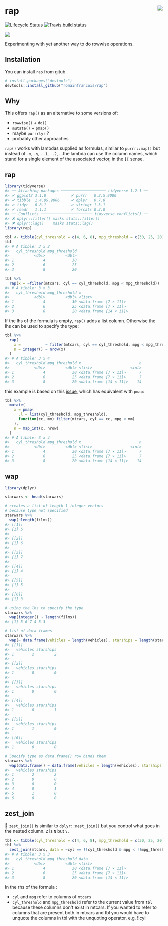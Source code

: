 
<!-- README.md is generated from README.Rmd. Please edit that file -->
rap <img src="man/figures/logo.png" align="right" />
====================================================

[![Lifecycle Status](https://img.shields.io/badge/lifecycle-experimental-blue.svg)](https://www.tidyverse.org/lifecycle/) [![Travis build status](https://travis-ci.org/romainfrancois/rap.svg?branch=master)](https://travis-ci.org/romainfrancois/rap)

![](https://media.giphy.com/media/l41Yy7rv1mVZNQCT6/giphy.gif)

Experimenting with yet another way to do rowwise operations.

Installation
------------

You can install `rap` from gitub

``` r
# install.packages("devtools")
devtools::install_github("romainfrancois/rap")
```

Why
---

This offers `rap()` as an alternative to some versions of:

-   `rowwise()` + `do()`
-   `mutate()` + `pmap()`
-   maybe `purrrlyr` ?
-   probably other approaches

`rap()` works with lambdas supplied as formulas, similar to `purrr::map()` but instead of `.x`, `.y`, `..1`, `..2`, ...the lambda can use the column names, which stand for a single element of the associated vector, in the `[[` sense.

rap
---

``` r
library(tidyverse)
#> ── Attaching packages ──────────────────── tidyverse 1.2.1 ──
#> ✔ ggplot2 3.1.0           ✔ purrr   0.2.5.9000 
#> ✔ tibble  1.4.99.9006     ✔ dplyr   0.7.8      
#> ✔ tidyr   0.8.1           ✔ stringr 1.3.1      
#> ✔ readr   1.1.1           ✔ forcats 0.3.0
#> ── Conflicts ─────────────────────── tidyverse_conflicts() ──
#> ✖ dplyr::filter() masks stats::filter()
#> ✖ dplyr::lag()    masks stats::lag()
library(rap)

tbl <- tibble(cyl_threshold = c(4, 6, 8), mpg_threshold = c(30, 25, 20)) 
tbl
#> # A tibble: 3 x 2
#>   cyl_threshold mpg_threshold
#>           <dbl>         <dbl>
#> 1             4            30
#> 2             6            25
#> 3             8            20

tbl %>% 
  rap(x = ~filter(mtcars, cyl == cyl_threshold, mpg < mpg_threshold))
#> # A tibble: 3 x 3
#>   cyl_threshold mpg_threshold x                     
#>           <dbl>         <dbl> <list>                
#> 1             4            30 <data.frame [7 × 11]> 
#> 2             6            25 <data.frame [7 × 11]> 
#> 3             8            20 <data.frame [14 × 11]>
```

If the lhs of the formula is empty, `rap()` adds a list column. Otherwise the lhs can be used to specify the type:

``` r
tbl %>% 
  rap(
    x =           ~ filter(mtcars, cyl == cyl_threshold, mpg < mpg_threshold), 
    n = integer() ~ nrow(x)
  )
#> # A tibble: 3 x 4
#>   cyl_threshold mpg_threshold x                          n
#>           <dbl>         <dbl> <list>                 <int>
#> 1             4            30 <data.frame [7 × 11]>      7
#> 2             6            25 <data.frame [7 × 11]>      7
#> 3             8            20 <data.frame [14 × 11]>    14
```

this example is based on this [issue](https://github.com/tidyverse/purrr/issues/280), which has equivalent with `pmap`:

``` r
tbl %>%
  mutate(
    x = pmap(
      .l = list(cyl_threshold, mpg_threshold),
      function(cc, mm) filter(mtcars, cyl == cc, mpg < mm)
    ), 
    n = map_int(x, nrow)
  )
#> # A tibble: 3 x 4
#>   cyl_threshold mpg_threshold x                          n
#>           <dbl>         <dbl> <list>                 <int>
#> 1             4            30 <data.frame [7 × 11]>      7
#> 2             6            25 <data.frame [7 × 11]>      7
#> 3             8            20 <data.frame [14 × 11]>    14
```

wap
---

``` r
library(dplyr)

starwars <- head(starwars)

# creates a list of length 1 integer vectors
# because type not specified
starwars %>% 
  wap(~length(films)) 
#> [[1]]
#> [1] 5
#> 
#> [[2]]
#> [1] 6
#> 
#> [[3]]
#> [1] 7
#> 
#> [[4]]
#> [1] 4
#> 
#> [[5]]
#> [1] 5
#> 
#> [[6]]
#> [1] 3

# using the lhs to specify the type
starwars %>% 
  wap(integer() ~ length(films))
#> [1] 5 6 7 4 5 3

# list of data frames
starwars %>% 
  wap(~ data.frame(vehicles = length(vehicles), starships = length(starships)))
#> [[1]]
#>   vehicles starships
#> 1        2         2
#> 
#> [[2]]
#>   vehicles starships
#> 1        0         0
#> 
#> [[3]]
#>   vehicles starships
#> 1        0         0
#> 
#> [[4]]
#>   vehicles starships
#> 1        0         1
#> 
#> [[5]]
#>   vehicles starships
#> 1        1         0
#> 
#> [[6]]
#>   vehicles starships
#> 1        0         0

# Specify type as data.frame() row binds them
starwars %>% 
  wap(data.frame() ~ data.frame(vehicles = length(vehicles), starships = length(starships)))
#>   vehicles starships
#> 1        2         2
#> 2        0         0
#> 3        0         0
#> 4        0         1
#> 5        1         0
#> 6        0         0
```

zest\_join
----------

🍋 `zest_join()` is similar to `dplyr::nest_join()` but you control what goes in the nested column. `Z` is `N` but ⤵️.

``` r
tbl <- tibble(cyl_threshold = c(4, 6, 8), mpg_threshold = c(30, 25, 20)) 
tbl %>%
  zest_join(mtcars, data = ~cyl == !!cyl_threshold & mpg < !!mpg_threshold)
#> # A tibble: 3 x 3
#>   cyl_threshold mpg_threshold data                  
#>           <dbl>         <dbl> <list>                
#> 1             4            30 <data.frame [7 × 11]> 
#> 2             6            25 <data.frame [7 × 11]> 
#> 3             8            20 <data.frame [14 × 11]>
```

In the rhs of the formula :

-   `cyl` and `mpg` refer to columns of `mtcars`
-   `cyl_threshold` and `mpg_threshold` refer to the current value from `tbl` because these columns don't exist in mtcars. If you wanted to refer to columns that are present both in mtcars and tbl you would have to unquote the columns in tbl with the unquoting operator, e.g. !!cyl
